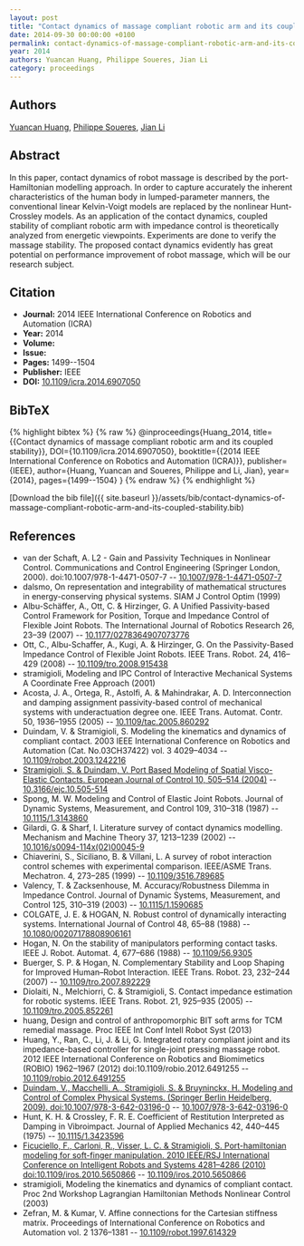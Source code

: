 ```yaml
---
layout: post
title: "Contact dynamics of massage compliant robotic arm and its coupled stability"
date: 2014-09-30 00:00:00 +0100
permalink: contact-dynamics-of-massage-compliant-robotic-arm-and-its-coupled-stability
year: 2014
authors: Yuancan Huang, Philippe Soueres, Jian Li
category: proceedings
---
```

 
## Authors
[Yuancan Huang](authors/yuancan-huang), [Philippe Soueres](authors/philippe-soueres), [Jian Li](authors/jian-li)
 
## Abstract
In this paper, contact dynamics of robot massage is described by the port-Hamiltonian modelling approach. In order to capture accurately the inherent characteristics of the human body in lumped-parameter manners, the conventional linear Kelvin-Voigt models are replaced by the nonlinear Hunt-Crossley models. As an application of the contact dynamics, coupled stability of compliant robotic arm with impedance control is theoretically analyzed from energetic viewpoints. Experiments are done to verify the massage stability. The proposed contact dynamics evidently has great potential on performance improvement of robot massage, which will be our research subject.
 
## Citation
- **Journal:** 2014 IEEE International Conference on Robotics and Automation (ICRA)
- **Year:** 2014
- **Volume:** 
- **Issue:** 
- **Pages:** 1499--1504
- **Publisher:** IEEE
- **DOI:** [10.1109/icra.2014.6907050](https://doi.org/10.1109/icra.2014.6907050)
 
## BibTeX
{% highlight bibtex %}
{% raw %}
@inproceedings{Huang_2014,
  title={{Contact dynamics of massage compliant robotic arm and its coupled stability}},
  DOI={10.1109/icra.2014.6907050},
  booktitle={{2014 IEEE International Conference on Robotics and Automation (ICRA)}},
  publisher={IEEE},
  author={Huang, Yuancan and Soueres, Philippe and Li, Jian},
  year={2014},
  pages={1499--1504}
}
{% endraw %}
{% endhighlight %}
 
[Download the bib file]({{ site.baseurl }}/assets/bib/contact-dynamics-of-massage-compliant-robotic-arm-and-its-coupled-stability.bib)
 
## References
- van der Schaft, A. L2 - Gain and Passivity Techniques in Nonlinear Control. Communications and Control Engineering (Springer London, 2000). doi:10.1007/978-1-4471-0507-7 -- [10.1007/978-1-4471-0507-7](https://doi.org/10.1007/978-1-4471-0507-7)
- dalsmo, On representation and integrability of mathematical structures in energy-conserving physical systems. SIAM J Control Optim (1999)
- Albu-Schäffer, A., Ott, C. & Hirzinger, G. A Unified Passivity-based Control Framework for Position, Torque and                 Impedance Control of Flexible Joint Robots. The International Journal of Robotics Research 26, 23–39 (2007) -- [10.1177/0278364907073776](https://doi.org/10.1177/0278364907073776)
- Ott, C., Albu-Schaffer, A., Kugi, A. & Hirzinger, G. On the Passivity-Based Impedance Control of Flexible Joint Robots. IEEE Trans. Robot. 24, 416–429 (2008) -- [10.1109/tro.2008.915438](https://doi.org/10.1109/tro.2008.915438)
- stramigioli, Modeling and IPC Control of Interactive Mechanical Systems A Coordinate Free Approach (2001)
- Acosta, J. A., Ortega, R., Astolfi, A. & Mahindrakar, A. D. Interconnection and damping assignment passivity-based control of mechanical systems with underactuation degree one. IEEE Trans. Automat. Contr. 50, 1936–1955 (2005) -- [10.1109/tac.2005.860292](https://doi.org/10.1109/tac.2005.860292)
- Duindam, V. & Stramigioli, S. Modeling the kinematics and dynamics of compliant contact. 2003 IEEE International Conference on Robotics and Automation (Cat. No.03CH37422) vol. 3 4029–4034 -- [10.1109/robot.2003.1242216](https://doi.org/10.1109/robot.2003.1242216)
- [Stramigioli, S. & Duindam, V. Port Based Modeling of Spatial Visco-Elastic Contacts. European Journal of Control 10, 505–514 (2004)](port-based-modeling-of-spatial-visco-elastic-contacts) -- [10.3166/ejc.10.505-514](https://doi.org/10.3166/ejc.10.505-514)
- Spong, M. W. Modeling and Control of Elastic Joint Robots. Journal of Dynamic Systems, Measurement, and Control 109, 310–318 (1987) -- [10.1115/1.3143860](https://doi.org/10.1115/1.3143860)
- Gilardi, G. & Sharf, I. Literature survey of contact dynamics modelling. Mechanism and Machine Theory 37, 1213–1239 (2002) -- [10.1016/s0094-114x(02)00045-9](https://doi.org/10.1016/s0094-114x(02)00045-9)
- Chiaverini, S., Siciliano, B. & Villani, L. A survey of robot interaction control schemes with experimental comparison. IEEE/ASME Trans. Mechatron. 4, 273–285 (1999) -- [10.1109/3516.789685](https://doi.org/10.1109/3516.789685)
- Valency, T. & Zacksenhouse, M. Accuracy/Robustness Dilemma in Impedance Control. Journal of Dynamic Systems, Measurement, and Control 125, 310–319 (2003) -- [10.1115/1.1590685](https://doi.org/10.1115/1.1590685)
- COLGATE, J. E. & HOGAN, N. Robust control of dynamically interacting systems. International Journal of Control 48, 65–88 (1988) -- [10.1080/00207178808906161](https://doi.org/10.1080/00207178808906161)
- Hogan, N. On the stability of manipulators performing contact tasks. IEEE J. Robot. Automat. 4, 677–686 (1988) -- [10.1109/56.9305](https://doi.org/10.1109/56.9305)
- Buerger, S. P. & Hogan, N. Complementary Stability and Loop Shaping for Improved Human–Robot Interaction. IEEE Trans. Robot. 23, 232–244 (2007) -- [10.1109/tro.2007.892229](https://doi.org/10.1109/tro.2007.892229)
- Diolaiti, N., Melchiorri, C. & Stramigioli, S. Contact impedance estimation for robotic systems. IEEE Trans. Robot. 21, 925–935 (2005) -- [10.1109/tro.2005.852261](https://doi.org/10.1109/tro.2005.852261)
- huang, Design and control of anthropomorphic BIT soft arms for TCM remedial massage. Proc IEEE Int Conf Intell Robot Syst (2013)
- Huang, Y., Ran, C., Li, J. & Li, G. Integrated rotary compliant joint and its impedance-based controller for single-joint pressing massage robot. 2012 IEEE International Conference on Robotics and Biomimetics (ROBIO) 1962–1967 (2012) doi:10.1109/robio.2012.6491255 -- [10.1109/robio.2012.6491255](https://doi.org/10.1109/robio.2012.6491255)
- [Duindam, V., Macchelli, A., Stramigioli, S. & Bruyninckx, H. Modeling and Control of Complex Physical Systems. (Springer Berlin Heidelberg, 2009). doi:10.1007/978-3-642-03196-0](modeling-and-control-of-complex-physical-systems) -- [10.1007/978-3-642-03196-0](https://doi.org/10.1007/978-3-642-03196-0)
- Hunt, K. H. & Crossley, F. R. E. Coefficient of Restitution Interpreted as Damping in Vibroimpact. Journal of Applied Mechanics 42, 440–445 (1975) -- [10.1115/1.3423596](https://doi.org/10.1115/1.3423596)
- [Ficuciello, F., Carloni, R., Visser, L. C. & Stramigioli, S. Port-hamiltonian modeling for soft-finger manipulation. 2010 IEEE/RSJ International Conference on Intelligent Robots and Systems 4281–4286 (2010) doi:10.1109/iros.2010.5650866](port-hamiltonian-modeling-for-soft-finger-manipulation) -- [10.1109/iros.2010.5650866](https://doi.org/10.1109/iros.2010.5650866)
- stramigioli, Modeling the kinematics and dynamics of compliant contact. Proc 2nd Workshop Lagrangian Hamiltonian Methods Nonlinear Control (2003)
- Zefran, M. & Kumar, V. Affine connections for the Cartesian stiffness matrix. Proceedings of International Conference on Robotics and Automation vol. 2 1376–1381 -- [10.1109/robot.1997.614329](https://doi.org/10.1109/robot.1997.614329)


